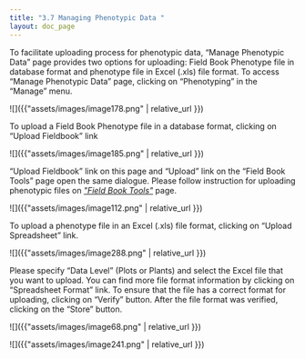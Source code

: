 ```yaml
---
title: "3.7 Managing Phenotypic Data "
layout: doc_page
---
```


To facilitate uploading process for phenotypic data, “Manage Phenotypic Data” page provides two options for uploading: Field Book Phenotype file in database format and phenotype file in Excel (.xls) file format. To access “Manage Phenotypic Data” page, clicking on “Phenotyping” in the “Manage” menu.

![]({{"assets/images/image178.png" | relative_url }})

To upload a Field Book Phenotype file in a database format, clicking on “Upload Fieldbook” link

![]({{"assets/images/image185.png" | relative_url }})

“Upload Fieldbook” link on this page and “Upload” link on the “Field Book Tools” page open the same dialogue. Please follow instruction for uploading phenotypic files on [*"Field Book Tools"*](#n5sc2wmadsbk) page.

![]({{"assets/images/image112.png" | relative_url }})

To upload a phenotype file in an Excel (.xls) file format, clicking on “Upload Spreadsheet” link.

![]({{"assets/images/image288.png" | relative_url }})

Please specify “Data Level” (Plots or Plants) and select the Excel file that you want to upload. You can find more file format information by clicking on “Spreadsheet Format” link. To ensure that the file has a correct format for uploading, clicking on “Verify” button. After the file format was verified, clicking on the “Store” button.

![]({{"assets/images/image68.png" | relative_url }})

![]({{"assets/images/image241.png" | relative_url }})
